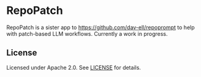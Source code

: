 # RepoPatch

RepoPatch is a sister app to https://github.com/dav-ell/repoprompt to help with patch-based LLM workflows. Currently a work in progress.

## License

Licensed under Apache 2.0. See [LICENSE](LICENSE) for details.